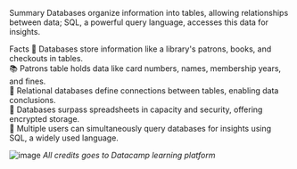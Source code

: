 Summary
Databases organize information into tables, allowing relationships between data; SQL, a powerful query language, accesses this data for insights.

Facts
💾 Databases store information like a library's patrons, books, and checkouts in tables. <br/>
📚 Patrons table holds data like card numbers, names, membership years, and fines.<br/>
🔄 Relational databases define connections between tables, enabling data conclusions.<br/>
🌟 Databases surpass spreadsheets in capacity and security, offering encrypted storage.<br/>
🤝 Multiple users can simultaneously query databases for insights using SQL, a widely used language.<br/>

![image](https://github.com/walidsharaar/DataAnalystSQL/assets/29350894/8944e2b6-b057-4c86-8db1-eca4794c550c)
*All credits goes to Datacamp learning platform*

